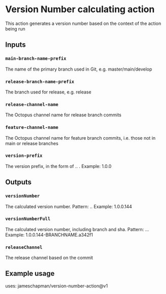 # Version Number calculating action

This action generates a version number based on the context of the action being run

## Inputs

### `main-branch-name-prefix`

The name of the primary branch used in Git, e.g. master/main/develop

### `release-branch-name-prefix`

The branch used for release, e.g. release

### `release-channel-name`

The Octopus channel name for release branch commits

### `feature-channel-name`

The Octopus channel name for feature branch commits, i.e. those not in main or release branches

### `version-prefix`

The version prefix, in the form of <mayor>.<minor>.<patch> . Example: 1.0.0

## Outputs

### `versionNumber`

The calculated version number. Pattern: <version-prefix>.<runNumber>. Example: 1.0.0.144

### `versionNumberFull`

The calculated version number, including branch and sha. Pattern: <version-prefix>.<runNumber>.<label>.<sha-first-6-chars> Example: 1.0.0.144-BRANCHNAME.a342f1

### `releaseChannel`

The release channel based on the commit

## Example usage

uses: jameschapman/version-number-action@v1